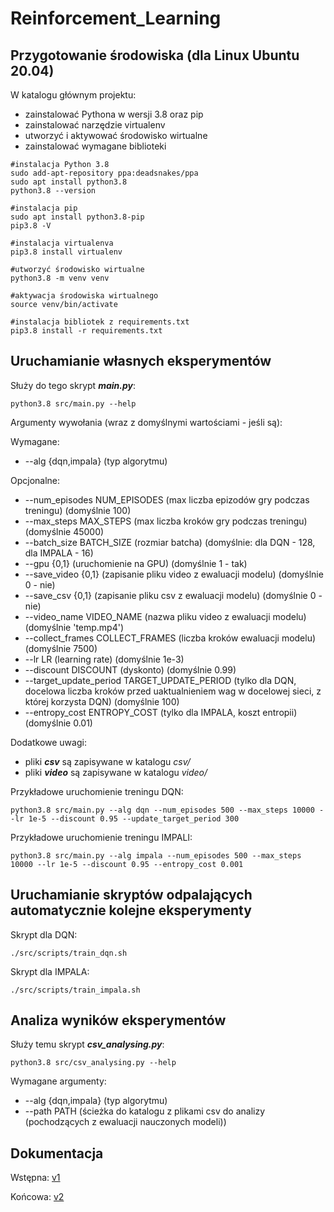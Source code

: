 # Reinforcement_Learning

## Przygotowanie środowiska (dla Linux Ubuntu 20.04)
W katalogu głównym projektu:
- zainstalować Pythona w wersji 3.8 oraz pip
- zainstalować narzędzie virtualenv
- utworzyć i aktywować środowisko wirtualne
- zainstalować wymagane biblioteki

```
#instalacja Python 3.8
sudo add-apt-repository ppa:deadsnakes/ppa
sudo apt install python3.8
python3.8 --version

#instalacja pip
sudo apt install python3.8-pip
pip3.8 -V

#instalacja virtualenva
pip3.8 install virtualenv

#utworzyć środowisko wirtualne
python3.8 -m venv venv

#aktywacja środowiska wirtualnego
source venv/bin/activate

#instalacja bibliotek z requirements.txt
pip3.8 install -r requirements.txt
```

## Uruchamianie własnych eksperymentów
Służy do tego skrypt _**main.py**_:
```
python3.8 src/main.py --help
```
Argumenty wywołania (wraz z domyślnymi wartościami - jeśli są):

Wymagane:

- --alg {dqn,impala} (typ algorytmu)

Opcjonalne:

- --num_episodes NUM_EPISODES (max liczba epizodów gry podczas treningu) (domyślnie 100)
- --max_steps MAX_STEPS (max liczba kroków gry podczas treningu) (domyślnie 45000)
- --batch_size BATCH_SIZE (rozmiar batcha) (domyślnie: dla DQN - 128, dla IMPALA - 16)
- --gpu {0,1} (uruchomienie na GPU) (domyślnie 1 - tak)
- --save_video {0,1} (zapisanie pliku video z ewaluacji modelu) (domyślnie 0 - nie)
- --save_csv {0,1} (zapisanie pliku csv z ewaluacji modelu) (domyślnie 0 - nie)
- --video_name VIDEO_NAME (nazwa pliku video z ewaluacji modelu) (domyślnie 'temp.mp4')
- --collect_frames COLLECT_FRAMES (liczba kroków ewaluacji modelu) (domyślnie 7500)
- --lr LR (learning rate) (domyślnie 1e-3)
- --discount DISCOUNT (dyskonto) (domyślnie 0.99)
- --target_update_period TARGET_UPDATE_PERIOD (tylko dla DQN, docelowa liczba kroków przed uaktualnieniem wag w docelowej sieci, z której korzysta DQN) (domyślnie 100)
- --entropy_cost ENTROPY_COST (tylko dla IMPALA, koszt entropii) (domyślnie 0.01)

Dodatkowe uwagi:

- pliki _**csv**_ są zapisywane w katalogu _*csv/*_
- pliki _**video**_ są zapisywane w katalogu _*video/*_

Przykładowe uruchomienie treningu DQN:
```
python3.8 src/main.py --alg dqn --num_episodes 500 --max_steps 10000 --lr 1e-5 --discount 0.95 --update_target_period 300
```

Przykładowe uruchomienie treningu IMPALI:
```
python3.8 src/main.py --alg impala --num_episodes 500 --max_steps 10000 --lr 1e-5 --discount 0.95 --entropy_cost 0.001
```

## Uruchamianie skryptów odpalających automatycznie kolejne eksperymenty
Skrypt dla DQN:
```
./src/scripts/train_dqn.sh
```

Skrypt dla IMPALA:
```
./src/scripts/train_impala.sh
```

## Analiza wyników eksperymentów
Służy temu skrypt _**csv_analysing.py**_:
```
python3.8 src/csv_analysing.py --help
```

Wymagane argumenty:

- --alg {dqn,impala} (typ algorytmu)
- --path PATH (ścieżka do katalogu z plikami csv do analizy (pochodzących z ewaluacji nauczonych modeli))

## Dokumentacja
Wstępna:
[v1](https://demo.hedgedoc.org/CY_vyFK-R8u1ZieGybwuog?both#)

Końcowa:
[v2](https://demo.hedgedoc.org/eRSqFNRPT9Wp1qMolpwIIQ#)
